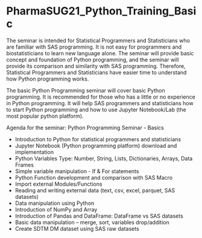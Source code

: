 # PharmaSUG21_Python_Training_Basic

The seminar is intended for Statistical Programmers and Statisticians who are familiar with SAS programming. 
It is not easy for programmers and biostatisticians to learn new language alone. The seminar will provide basic concept and foundation of Python programming, 
and the seminar will provide its comparison and similarity with SAS programming. 
Therefore, Statistical Programmers and Statisticians have easier time to understand how Python programming works.

The basic Python Programming seminar will cover basic Python programming. It is recommended for those who has a little or no experience in Python programming. 
It will help SAS programmers and statisticians how to start Python programming and how to use Jupyter Notebook/Lab (the most popular python platform).

Agenda for the seminar: Python Programming Seminar - Basics
- Introduction to Python for statistical programmers and statisticians
- Jupyter Notebook (Python programming platform) download and implementation
- Python Variables Type: Number, String, Lists, Dictionaries, Arrays, Data Frames
- Simple variable manipulation - If & For statements
- Python Function development and comparison with SAS Macro
- Import external Modules/Functions
- Reading and writing external data (text, csv, excel, parquet, SAS datasets)
- Data manipulation using Python
- Introduction of NumPy and Array
- Introduction of Pandas and DataFrame: DataFrame vs SAS datasets
- Basic data manipulation – merge, sort, variables drop/addition
- Create SDTM DM dataset using SAS raw datasets

